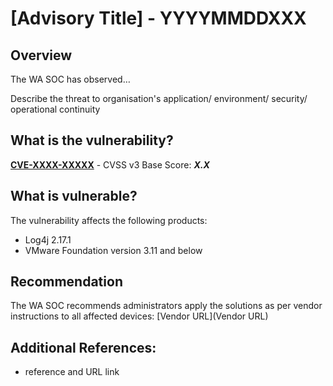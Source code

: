 # [Advisory Title] - YYYYMMDDXXX

## Overview
The WA SOC has observed…

Describe the threat to organisation's application/ environment/ security/ operational continuity

## What is the vulnerability?
[**CVE-XXXX-XXXXX**](https://cve.mitre.org/cgi-bin/cvename.cgi?name=CVE-XXXX-XXXXX) - CVSS v3 Base Score: ***X.X***

## What is vulnerable? 
The vulnerability affects the following products:
- Log4j 2.17.1
- VMware Foundation version 3.11 and below

## Recommendation
The WA SOC recommends administrators apply the solutions as per vendor instructions to all affected devices: [Vendor URL](Vendor URL)

## Additional References:
* reference and URL link